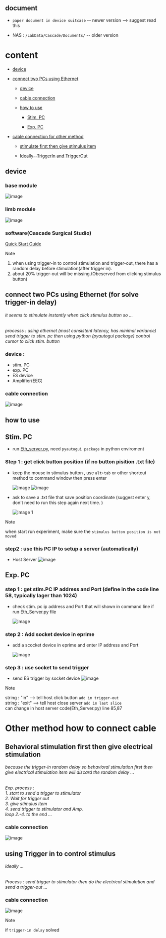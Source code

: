 ## document 

- `paper document in device suitcase` --  newer version --> suggest read this
    
- NAS : `/LabData/Cascade/Documents/` -- older version
    
# content 
- [device](#device)
    
- [connect two PCs using Ethernet](#ethernet)
  - [device](#devicerequire)
      
  - [cable connection](#cables)
      
  - [how to use](#method)
      
    - [Stim. PC](#stimpc)
        
    - [Exp. PC](#exppc)

- [cable connection for other method](./OtherMethod.md)
    - [stimulate first then give stimulus item](./OtherMethod.md/#in)
        
    - [Ideally--TriggerIn and TriggerOut](./OhterMethod.md/#orig)
        

## device
### base module  
 ![image](https://github.com/user-attachments/assets/c086aa11-c317-4148-a207-0d8b68855c9a)

### limb module  
![image](https://github.com/user-attachments/assets/af13575f-d1b9-4b26-a882-131293cf2e52)



### software(Cascade Surgical Studio)
[Quick Start Guide](./software/README.md)
  
> [!Note]
> 1. when using trigger-in to control stimulation and trigger-out, there has a random delay before stimulation(after trigger in).
> 2. about 20% trigger-out will be missing.(Obeserved from clicking stimulus button)

## <a name="ethernet"></a> connect two PCs using Ethernet (for solve trigger-in delay)

###### it seems to stimulate instantly when click stimulus button so ...  
*processs : using ethernet (most consistent latency, has minimal variance) send trigger to stim. pc then using python (pyautogui package) control cursor to click stim. button*
  
### <a name="devicerequire"></a> device :
  
- stim. PC
- exp. PC
- ES device
- Amplifier(EEG)

### <a name="cables"></a>cable connection
![image](https://github.com/user-attachments/assets/e409176f-7b65-4e60-9888-4e57be91a71b)

## <a name="method"></a> how to use
## <a name="stimpc"></a>Stim. PC

- run [Eth_server.py](./code/Eth_server.py), need `pyautogui package` in python enviroment

### Step 1 : get click button position (if no button pisition .txt file)

- keep the mouse in stimulus button , use `alt+tab` or other shortcut method to command window then press enter

    ![image](https://github.com/user-attachments/assets/db6c4a4f-1af1-4368-aa98-c66d2636af03)
    ![image](https://github.com/user-attachments/assets/e5ecb0f0-3b5e-4376-8eb8-5636a7abfa0e)
    
- ask to save a .txt file that save position coordinate (suggest enter y, don't need to run this step again next time. )
    
    ![image 1](https://github.com/user-attachments/assets/0356f45b-1f30-465f-bd6a-60ba13e9ffd0)
    
> [!Note]
> when start run experiment, make sure the `stimulus button position is not moved`

### step2 : use this PC IP to setup a server (automatically)
- Host Server
  ![image](https://github.com/user-attachments/assets/e1ea0a66-04f1-490b-ae2a-fa333f85bef5)
  
## <a name="exppc"></a>Exp. PC

### step 1 : get stim.PC IP address and Port (define in the code line 58, typically lager than 1024)

- check stim. pc ip address and Port that will shown in command line if run Eth_Server.py file
  
  ![image](https://github.com/user-attachments/assets/247743cf-36d8-41ad-ae2a-693829c5d552)

### step 2 : Add socket device in eprime

- add a scocket device in eprime and enter IP address and Port

    ![image](https://github.com/user-attachments/assets/3c3d3e1c-d32d-4dba-a1e3-754e06f7b3c7)

### step 3 : use socket to send trigger

- send ES trigger by socket device
    ![image](https://github.com/user-attachments/assets/99c8509c-c72b-479d-be0a-a130941b0107)

> [!Note]
> string : "in" --> tell host click button `add in trigger-out`   
> string : "exit" --> tell host close server `add in last slice`    
> can change in host server code(Eth_Server.py) line 85,87


# <a name="othmcw"></a> Other method how to connect cable
## <a name="in"></a>  Behavioral stimulation first then give electrical stimulation
###### because the trigger-in random delay so behavioral stimulation first then give electrical stimulation item will discard the random delay ... 
*Exp. process :*   
*1. start to send a trigger to stimulator*  
*2. Wait for trigger out*  
*3. give stimulus item*  
*4. send trigger to stimulator and Amp.*  
*loop 2.-4. to the end ...*

### cable connection
![image](https://github.com/user-attachments/assets/6991b158-b623-418d-bdde-4945fb2e254c)

## <a name="orig"></a> using Trigger in to control stimulus
###### ideally ...

*Process : send trigger to stimulator then do the electrical stimulation and send a trigger-out ...*

### cable connection
![image](https://github.com/user-attachments/assets/42b2af7b-92f8-4dce-93e2-e78de69e9a9e)

> [!Note]
> if `trigger-in delay` solved 

